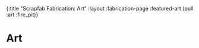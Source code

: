 {:title        "Scrapfab Fabrication: Art"
 :layout       :fabrication-page
 :featured-art (pull :art :fire_pit)}

# Art